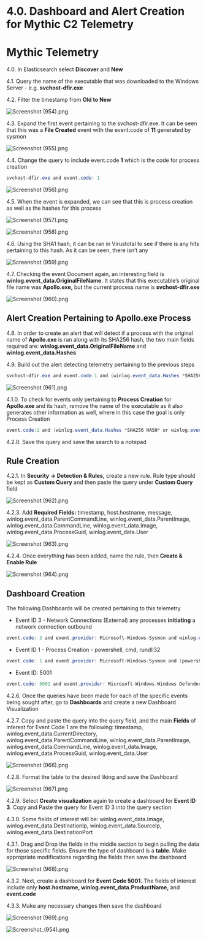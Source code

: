 # 4.0. Dashboard and Alert Creation for Mythic C2 Telemetry

# Mythic Telemetry

4.0. In Elasticsearch select **Discover** and **New** 

4.1. Query the name of the executable that was downloaded to the Windows Server - e.g. **svchost-dfir.exe**

4.2. Filter the timestamp from **Old to New** 

![Screenshot (954).png](Screenshot_(954).png)

4.3. Expand the first event pertaining to the svchost-dfir.exe. It can be seen that this was a **File Created** event with the event.code of **11** generated by sysmon

![Screenshot (955).png](Screenshot_(955).png)

4.4. Change the query to include event.code **1** which is the code for process creation

```powershell
svchost-dfir.exe and event.code: 1 
```

![Screenshot (956).png](Screenshot_(956).png)

4.5. When the event is expanded, we can see that this is process creation as well as the hashes for this process

![Screenshot (957).png](Screenshot_(957).png)

![Screenshot (958).png](Screenshot_(958).png)

4.6. Using the SHA1 hash, it can be ran in Virustotal to see if there is any hits pertaining to this hash. As it can be seen, there isn’t any 

![Screenshot (959).png](Screenshot_(959).png)

4.7. Checking the event Document again, an interesting field is **winlog.event_data.OriginalFileName.** It states that this executable’s original file name was **Apollo.exe,** but the current process name is **svchost-dfir.exe**

![Screenshot (960).png](Screenshot_(960).png)

## Alert Creation Pertaining to Apollo.exe Process

4.8. In order to create an alert that will detect if a process with the original name of **Apollo.exe** is ran along with its SHA256 hash, the two main fields required are: **winlog.event_data.OriginalFileName** and **winlog.event_data.Hashes**

4.9. Build out the alert detecting telemetry pertaining to the previous steps

```powershell
svchost-dfir.exe and event.code:1 and (winlog.event_data.Hashes *SHA256 HASH* or winlog.event_data.OriginalFileName: Apollo.exe)
```

![Screenshot (961).png](Screenshot_(961).png)

4.1.0. To check for events only pertaining to **Process Creation** for **Apollo.exe** and its hash, remove the name of the executable as it also generates other information as well, where in this case the goal is only Process Creation

```powershell
event.code:1 and (winlog.event_data.Hashes *SHA256 HASH* or winlog.event_data.OriginalFileName: Apollo.exe)
```

4.2.0. Save the query and save the search to a notepad

## Rule Creation

4.2.1. In **Security → Detection & Rules,** create a new rule. Rule type should be kept as **Custom Query** and then paste the query under **Custom Query** field

![Screenshot (962).png](Screenshot_(962).png)

4.2.3. Add **Required Fields:** timestamp, host.hostname, message, winlog.event_data.ParentCommandLine, winlog.event_data.ParentImage, winlog.event_data.CommandLine, winlog.event_data.Image, winlog.event_data.ProcessGuid, winlog.event_data.User

![Screenshot (963).png](Screenshot_(963).png)

4.2.4. Once everything has been added, name the rule, then **Create & Enable Rule**

![Screenshot (964).png](Screenshot_(964).png)

## Dashboard Creation

The following Dashboards will be created pertaining to this telemetry

- Event ID 3 - Network Connections (External) any processes **initiating** a network connection outbound

```powershell
event.code: 3 and event.provider: Microsoft-Windows-Sysmon and winlog.event_data.Initiated: true 
```

- Event ID 1 - Process Creation - powershell, cmd, rundll32

```powershell
event.code: 1 and event.provider: Microsoft-Windows-Sysmon and (powershell or cmd or rundll32)
```

- Event ID: 5001

```powershell
event.code: 5001 and event.provider: Microsoft-Windows-Windows Defender
```

4.2.6. Once the queries have been made for each of the specific events being sought after, go to **Dashboards** and create a new Dashboard Visualization

4.2.7. Copy and paste the query into the query field, and the main **Fields** of interest for Event Code 1 are the following: timestamp, winlog.event_data.CurrentDirectory, winlog.event_data.ParentCommandLine, winlog.event_data.ParentImage, winlog.event_data.CommandLine, winlog.event_data.Image, winlog.event_data.ProcessGuid, winlog.event_data.User

![Screenshot (966).png](Screenshot_(966).png)

4.2.8. Format the table to the desired liking and save the Dashboard

![Screenshot (967).png](Screenshot_(967).png)

4.2.9. Select **Create visualization** again to create a dashboard for **Event ID 3**. Copy and Paste the query for Event ID 3 into the query section

4.3.0. Some fields of interest will be:  winlog.event_data.Image, winlog.event_data.DestinationIp, winlog.event_data.SourceIp, winlog.event_data.DestinationPort

4.3.1. Drag and Drop the fields in the middle section to begin pulling the data for those specific fields. Ensure the type of dashboard is a **table.** Make appropriate modifications regarding the fields then save the dashboard

![Screenshot (968).png](Screenshot_(968).png)

4.3.2. Next, create a dashboard for **Event Code 5001.** The fields of interest include only **host.hostname, winlog.event_data.ProductName,** and **event.code**

4.3.3. Make any necessary changes then save the dashboard 

![Screenshot (969).png](Screenshot_(969).png)

![Screenshot_(954).png](Screenshot_(954)%201.png)
